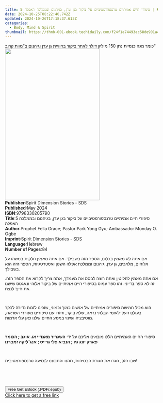 ```yaml
---
title: 5 סיפורי חיים אמיתיים טרנספורמטיביים על ביקור בגן עדן, בגיהנום ובממלכה האפלה | Free Book
date: 2024-10-25T00:22:40.742Z
updated: 2024-10-26T17:18:37.613Z
categories:
  - Body, Mind & Spirit
thumbnail: https://thmb-001-ebook.techidaily.com/f24f1a74493ac58de901a4fd6405471628162f3fd09c0381cd7e29cae20fdc0f.jpg
---
```

<main id="book-container">
  <div class="flex flex-col">
    <div class="book-brief flex-1 py-6 px-4 sm:p-6 md:py-10 md:px-8">
      <!-- brief-->
      <div class="book-brief-main">
        כומר מגה כנסיית נתן 150 מיליון דולר לאחר ביקור בחוויית גן עדן וגיהנום
        ב"מוות קרוב"
      </div>
    </div>
    <div
      class="book-meta-info flex-1 grid gap-4 col-start-1 col-end-3 row-start-1 sm:mb-6 sm:grid-cols-4 lg:gap-6 lg:col-start-2 lg:row-end-6 lg:row-span-6 lg:mb-0"
    >
      <div
        class="book-meta-info-left place-content-center mt-4 p-4 text-sm leading-6 col-start-2 col-span-2 dark:text-slate-400"
      >
        <img
          class="w-full h-500 object-cover rounded-lg sm:h-255 sm:col-span-2 lg:col-span-full"
          src="https://img-001-ebook.techidaily.com/620c9a8f1ce9eba021d97a997172de758b2cbe802b83b6570a70d104542810f5.jpg"
          alt=""
          width="312"
          height="500"
        />
      </div>
      <div
        class="book-meta-info-right mt-2 col-start-1 row-start-2 col-span-3 self-center"
      >
        <!-- meta data  -->
        <div class="flex flex-col px-4 md:px-8">
          <div class="flex-1">
            <strong>Publisher</strong>:<span class="px-2"
              >Spirit Dimension Stories - SDS</span
            >
          </div>
          <div class="flex-1">
            <strong>Published</strong>:<span class="px-2">May 2024</span>
          </div>
          <div class="flex-1">
            <strong>ISBN</strong>:<span class="px-2">9798330205790</span>
          </div>
          <div class="flex-1">
            <strong>Title</strong>:<span class="px-2"
              >5 סיפורי חיים אמיתיים טרנספורמטיביים על ביקור בגן עדן, בגיהנום
              ובממלכה האפלה</span
            >
          </div>
          <div class="flex-1">
            <strong>Author</strong>:<span class="px-2"
              >Prophet Fella Grace; Pastor Park Yong Gyu; Ambassador Monday O.
              Ogbe</span
            >
          </div>
          <div class="flex-1">
            <strong>Imprint</strong>:<span class="px-2"
              >Spirit Dimension Stories - SDS</span
            >
          </div>
          <div class="flex-1">
            <strong>Language</strong>:<span class="px-2">Hebrew</span>
          </div>
          <div class="flex-1">
            <strong>Number of Pages</strong>:<span class="px-2">84</span>
          </div>
        </div>
      </div>
    </div>
    <div class="book-description flex-1 py-6 px-4 sm:p-6 md:py-10 md:px-8">
      <div class="book-description-main">
        <div accordion-content="" id="description">
          <p class="ql-align-right">
            אם אתה לא מאמין בכלום, הספר הזה בשבילך. אם אתה מאמין חלקית במשהו על
            אלוהים, מלאכים, גן עדן, גיהנום וממלכת אפלה השטן ואסטרטגיות, הספר הזה
            הוא בשבילך.
          </p>
          <p class="ql-align-right">
            אם אתה מאמין לחלוטין ואתה רוצה לבסס את מעמדך, אתה צריך לקרוא את הספר
            הזה. זה לא ספר בדיוני. זהו ספר עמוס בסיפורי חיים אמיתיים של ביקור
            אלוהי ונאגטס שישנו את חייך לנצח.
          </p>
          <p><br /></p>
          <p class="ql-align-right">
            הוא מכיל חמישה סיפורים אמיתיים של אנשים כמוך וכמוני, שזכינו לזכות
            נדירה לבקר בעולם העל-לאומי הבלתי נראה, שלא ביקר, וחזרו עם סיפורים
            מעוררי השראה, מוטיבציה ושינוי במסע החיים שלנו כאן עלי אדמות.
          </p>
          <p><br /></p>
          <p class="ql-align-right">
            סיפורי החיים האמיתיים הללו מובאים אליכם על ידי
            <strong
              >השגריר מאנדיי או. אוגב ; הכומר פארק יונג גיו ; הנביא פלי גרייס
              ;</strong
            >
            <strong>אנג'ליקה זמברנו</strong>
          </p>
          <p><br /></p>
          <p class="ql-align-right">
            שבו חזק, חגרו את חגורת הבטיחות, תהנו והתכוננו לנסיעה טרנספורמטיבית!
          </p>
          <p><br /></p>
          <p><br /></p>
        </div>
        <div class="accordion-fader"></div>
      </div>
    </div>
    <div class="book-excerpts flex-1 py-6 px-4 sm:p-6 md:py-10 md:px-8"></div>
    <div
      class="book-about-author flex-1 py-6 px-4 sm:p-6 md:py-10 md:px-8"
    ></div>
    <div class="book-free-get flex-1 py-6 px-4 sm:p-6 md:py-10 md:px-8">
      <button
        id="btn-free-get"
        class="bg-blue-500 hover:bg-blue-700 text-white font-bold py-2 px-4 rounded"
      >
        Free Get EBook (.PDF/.epub)
      </button>
      <div id="countdown-display" class="px-2 text-lg mt-2"></div>
      <a
        id="free-link"
        class="hidden bg-blue-500 hover:bg-blue-700 text-white font-bold py-2 px-4 rounded"
        href="https://www.ebooks.com/en-us/book/211364494/5/prophet-fella-grace/"
        target="_blank"
        >Click here to get a free link</a
      >
    </div>
    <script>
      let countdownTime = 0;
      let countdownInterval = null;
      document
        .getElementById('btn-free-get')
        .addEventListener('click', startCountdown);
      function startCountdown() {
        countdownTime = new Date().getTime() + 60000 * 3;
        countdownInterval = setInterval(updateCountdown, 1000);
        document.getElementById('btn-free-get').disabled = true;
        document
          .getElementById('btn-free-get')
          .classList.add('bg-gray-500', 'cursor-not-allowed');
      }
      function updateCountdown() {
        let currentTime = new Date().getTime();
        let timeLeft = countdownTime - currentTime;
        let secondsLeft = Math.floor(timeLeft / 1000);
        document.getElementById('countdown-display').innerHTML =
          `Remaining time: ${secondsLeft} seconds.`;
        if (secondsLeft <= 0) {
          clearInterval(countdownInterval);
          document.getElementById('btn-free-get').classList.add('hidden');
          document.getElementById('free-link').classList.remove('hidden');
          document.getElementById('countdown-display').innerHTML = '';
        }
      }
    </script>
  </div>
</main>

<ins class="adsbygoogle"
      style="display:block"
      data-ad-client="ca-pub-7571918770474297"
      data-ad-slot="8358498916"
      data-ad-format="auto"
      data-full-width-responsive="true"></ins>
    